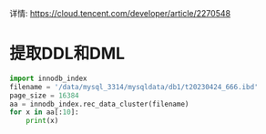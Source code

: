 详情: https://cloud.tencent.com/developer/article/2270548

# 提取DDL和DML
```python
import innodb_index
filename = '/data/mysql_3314/mysqldata/db1/t20230424_666.ibd'
page_size = 16384
aa = innodb_index.rec_data_cluster(filename)
for x in aa[:10]:
    print(x)
```
